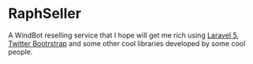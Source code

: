 # RaphSeller

A WindBot reselling service that I hope will get me rich using [Laravel 5](http://laravel.com),
[Twitter Bootrstrap](http://getbootstrap.com) and some other cool libraries
developed by some cool people.
